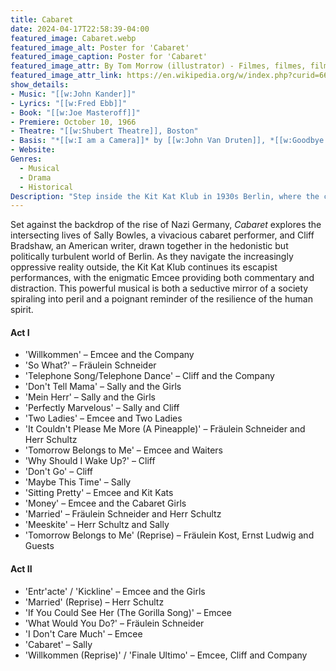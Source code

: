 ```yaml
---
title: Cabaret
date: 2024-04-17T22:58:39-04:00
featured_image: Cabaret.webp
featured_image_alt: Poster for 'Cabaret'
featured_image_caption: Poster for 'Cabaret'
featured_image_attr: By Tom Morrow (illustrator) - Filmes, filmes, filmes! (e outras cositas mais), Fair use
featured_image_attr_link: https://en.wikipedia.org/w/index.php?curid=66590342
show_details: 
- Music: "[[w:John Kander]]"
- Lyrics: "[[w:Fred Ebb]]"
- Book: "[[w:Joe Masteroff]]"
- Premiere: October 10, 1966
- Theatre: "[[w:Shubert Theatre]], Boston"
- Basis: "*[[w:I am a Camera]]* by [[w:John Van Druten]], *[[w:Goodbye to Berlin]]* by [[w:Christopher Isherwood]]"
- Website: 
Genres:
  - Musical
  - Drama
  - Historical
Description: "Step inside the Kit Kat Klub in 1930s Berlin, where the carefree decadence masks the looming shadows of political change. *Cabaret* offers a gripping look at love, life, and identity on the brink of chaos."
---
```

Set against the backdrop of the rise of Nazi Germany, *Cabaret* explores the intersecting lives of Sally Bowles, a vivacious cabaret performer, and Cliff Bradshaw, an American writer, drawn together in the hedonistic but politically turbulent world of Berlin. As they navigate the increasingly oppressive reality outside, the Kit Kat Klub continues its escapist performances, with the enigmatic Emcee providing both commentary and distraction. This powerful musical is both a seductive mirror of a society spiraling into peril and a poignant reminder of the resilience of the human spirit.

#### Act I

- 'Willkommen' – Emcee and the Company
- 'So What?' – Fräulein Schneider
- 'Telephone Song/Telephone Dance' – Cliff and the Company
- 'Don't Tell Mama' – Sally and the Girls
- 'Mein Herr' – Sally and the Girls
- 'Perfectly Marvelous' – Sally and Cliff
- 'Two Ladies' – Emcee and Two Ladies
- 'It Couldn't Please Me More (A Pineapple)' – Fräulein Schneider and Herr Schultz
- 'Tomorrow Belongs to Me' – Emcee and Waiters
- 'Why Should I Wake Up?' – Cliff
- 'Don't Go' – Cliff
- 'Maybe This Time' – Sally
- 'Sitting Pretty' – Emcee and Kit Kats
- 'Money' – Emcee and the Cabaret Girls
- 'Married' – Fräulein Schneider and Herr Schultz
- 'Meeskite' – Herr Schultz and Sally
- 'Tomorrow Belongs to Me' (Reprise) – Fräulein Kost, Ernst Ludwig and Guests

#### Act II

- 'Entr'acte' / 'Kickline' – Emcee and the Girls
- 'Married' (Reprise) – Herr Schultz
- 'If You Could See Her (The Gorilla Song)' – Emcee
- 'What Would You Do?' – Fräulein Schneider
- 'I Don't Care Much' – Emcee
- 'Cabaret' – Sally
- 'Willkommen (Reprise)' / 'Finale Ultimo' – Emcee, Cliff and Company
